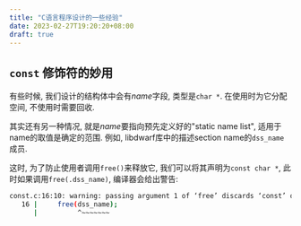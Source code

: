 ```yaml
---
title: "C语言程序设计的一些经验"
date: 2023-02-27T19:20:20+08:00
draft: true
---
```












## `const` 修饰符的妙用

有些时候, 我们设计的结构体中会有*name*字段, 类型是`char *`. 在使用时为它分配空间, 不使用时需要回收.

其实还有另一种情况, 就是*name*要指向预先定义好的"static name list", 适用于name的取值是确定的范围. 例如, libdwarf库中的描述section name的`dss_name` 成员.

这时, 为了防止使用者调用`free()`来释放它, 我们可以将其声明为`const char *`, 此时如果调用`free(.dss_name)`, 编译器会给出警告:

```sh
const.c:16:10: warning: passing argument 1 of ‘free’ discards ‘const’ qualifier from pointer target type [-Wdiscarded-qualifiers]         
   16 |     free(dss_name);             
      |          ^~~~~~~~  
```




